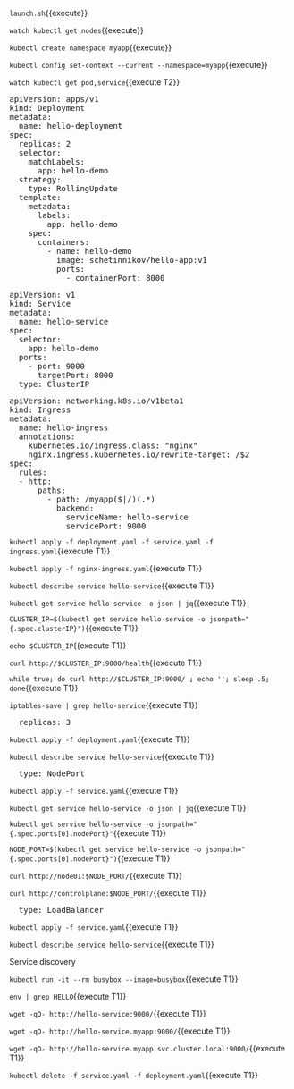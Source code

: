 `launch.sh`{{execute}}

`watch kubectl get nodes`{{execute}}

`kubectl create namespace myapp`{{execute}}

`kubectl config set-context --current --namespace=myapp`{{execute}}

`watch kubectl get pod,service`{{execute T2}}

<pre class="file" data-filename="./deployment.yaml" data-target="replace">
apiVersion: apps/v1
kind: Deployment
metadata:
  name: hello-deployment
spec:
  replicas: 2
  selector:
    matchLabels:
      app: hello-demo
  strategy:
    type: RollingUpdate
  template:
    metadata:
      labels:
        app: hello-demo
    spec:
      containers:
        - name: hello-demo
          image: schetinnikov/hello-app:v1
          ports:
            - containerPort: 8000
</pre>

<pre class="file" data-filename="./service.yaml" data-target="replace">
apiVersion: v1
kind: Service
metadata:
  name: hello-service
spec:
  selector:
    app: hello-demo
  ports:
    - port: 9000
      targetPort: 8000
  type: ClusterIP
</pre>

<pre class="file" data-filename="./ingress.yaml" data-target="replace">
apiVersion: networking.k8s.io/v1beta1
kind: Ingress
metadata:
  name: hello-ingress
  annotations:
    kubernetes.io/ingress.class: "nginx"
    nginx.ingress.kubernetes.io/rewrite-target: /$2
spec:
  rules:
  - http:
      paths:
        - path: /myapp($|/)(.*)
          backend:
            serviceName: hello-service
            servicePort: 9000
</pre>

`kubectl apply -f deployment.yaml -f service.yaml -f ingress.yaml`{{execute T1}}

`kubectl apply -f nginx-ingress.yaml`{{execute T1}}





`kubectl describe service hello-service`{{execute T1}}

`kubectl get service hello-service -o json | jq`{{execute T1}}

`CLUSTER_IP=$(kubectl get service hello-service -o jsonpath="{.spec.clusterIP}")`{{execute T1}}

`echo $CLUSTER_IP`{{execute T1}}

`curl http://$CLUSTER_IP:9000/health`{{execute T1}}

`while true; do curl http://$CLUSTER_IP:9000/ ; echo ''; sleep .5; done`{{execute T1}}

`iptables-save | grep hello-service`{{execute T1}}

<pre class="file" data-filename="./deployment.yaml" data-target="insert" data-marker="  replicas: 2">
  replicas: 3</pre>

`kubectl apply -f deployment.yaml`{{execute T1}}

`kubectl describe service hello-service`{{execute T1}}

<pre class="file" data-filename="./service.yaml" data-target="insert" data-marker="  type: ClusterIP">
  type: NodePort</pre>

`kubectl apply -f service.yaml`{{execute T1}}

`kubectl get service hello-service -o json | jq`{{execute T1}}

`kubectl get service hello-service -o jsonpath="{.spec.ports[0].nodePort}"`{{execute T1}}

`NODE_PORT=$(kubectl get service hello-service -o jsonpath="{.spec.ports[0].nodePort}")`{{execute T1}}

`curl http://node01:$NODE_PORT/`{{execute T1}}

`curl http://controlplane:$NODE_PORT/`{{execute T1}}

<pre class="file" data-filename="./service.yaml" data-target="insert" data-marker="  type: NodePort">
  type: LoadBalancer</pre>

`kubectl apply -f service.yaml`{{execute T1}}

`kubectl describe service hello-service`{{execute T1}}


Service discovery

`kubectl run -it --rm busybox --image=busybox`{{execute T1}}

`env | grep HELLO`{{execute T1}}

`wget -qO- http://hello-service:9000/`{{execute T1}}

`wget -qO- http://hello-service.myapp:9000/`{{execute T1}}

`wget -qO- http://hello-service.myapp.svc.cluster.local:9000/`{{execute T1}}

`kubectl delete -f service.yaml -f deployment.yaml`{{execute T1}}
